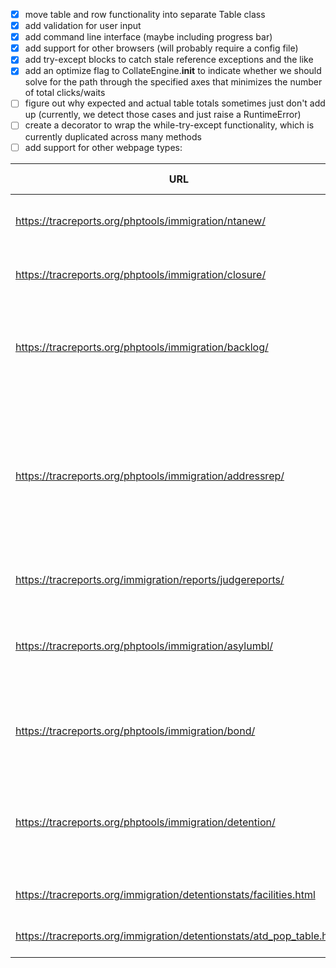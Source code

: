 - [x] move table and row functionality into separate Table class
- [x] add validation for user input
- [x] add command line interface (maybe including progress bar)
- [x] add support for other browsers (will probably require a config file)
- [x] add try-except blocks to catch stale reference exceptions and the like
- [x] add an optimize flag to CollateEngine.__init__ to indicate whether we should solve for the path through the specified axes that minimizes the number of total clicks/waits
- [ ] figure out why expected and actual table totals sometimes just don't add up (currently, we detect those cases and just raise a RuntimeError)
- [ ] create a decorator to wrap the while-try-except functionality, which is currently duplicated across many methods
- [ ] add support for other webpage types:

| URL                                                                   | Webpage Type    | Comments                                                                                                                    |
|-----------------------------------------------------------------------|-----------------|-------------------------------------------------------------------------------------------------------------------------------------------------------------|
| https://tracreports.org/phptools/immigration/ntanew/                  | object-broken-1 | 1 additional axis (2 possible values)                                                                                                                       |
| https://tracreports.org/phptools/immigration/closure/                 | object-broken-1 | 3 additional axes (2, 2, 6 possible values)                                                                                                                 |
| https://tracreports.org/phptools/immigration/backlog/                 | object-broken-2 | 4 additional axes? two of them seem bound together (14, 2, 3 possible   values)                                                                             |
| https://tracreports.org/phptools/immigration/addressrep/              | map-table       | very different interface, have to click on svg objects and then click   back button (50 possible states, 2 possible state subdivisions, 1 table for   each) |
| https://tracreports.org/immigration/reports/judgereports/             | table-only-1    | simple - just copy the table once                                                                                                                           |
| https://tracreports.org/phptools/immigration/asylumbl/                | object-broken-2 | 3 additional axes? two of them seem bound together (13, 3 possible   values)                                                                                |
| https://tracreports.org/phptools/immigration/bond/                    | table-tab       | 1 additional axis (2 possible values), 2 meaningful tabs                                                                                                    |
| https://tracreports.org/phptools/immigration/detention/               | link-broken     | 1 additional axis (17 possible values) - total of 680 * 17 = 11,560   possible combinations!                                                                |
| https://tracreports.org/immigration/detentionstats/facilities.html    | table-only-2    | simple - just copy the table once                                                                                                                           |
| https://tracreports.org/immigration/detentionstats/atd_pop_table.html | table-only-2    | simple - just copy the table once 
